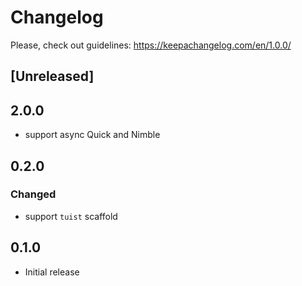 # Changelog

Please, check out guidelines: https://keepachangelog.com/en/1.0.0/

## [Unreleased]
## 2.0.0
- support async Quick and Nimble

## 0.2.0

### Changed

- support `tuist` scaffold

## 0.1.0

- Initial release
